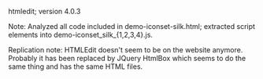 htmledit; version 4.0.3

Note: Analyzed all code included in demo-iconset-silk.html; extracted script elements into demo-iconset_silk_{1,2,3,4}.js.

Replication note: HTMLEdit doesn't seem to be on the website anymore. Probably it has been replaced by JQuery HtmlBox which seems to do the same thing and has the same HTML files.